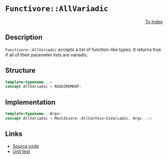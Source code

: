 <!-- Copyright 2024 Feng Mofan
SPDX-License-Identifier: Apache-2.0 -->

# `Functivore::AllVariadic`

<p style='text-align: right;'><a href="../../concepts.md#functivore-all-variadic">To Index</a></p>

## Description

`Functivore::AllVariadic` accepts a list of function-like types.
It returns true if all of their parameter lists are variadic.

## Structure

```C++
template<typename...>
concept AllVariadic = REQUIREMENT;
```

## Implementation

```C++
template<typename...Args>
concept AllVariadic = Mouldivore::AllConfess<IsVariadic, Args...>;
```

## Links

- [Source code](../../../../conceptrodon/functivore/concepts/all_variadic.hpp)
- [Unit test](../../../../tests/unit/concepts/functivore/all_variadic.test.hpp)
